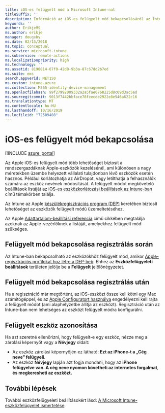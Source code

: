 ```yaml
---
title: iOS-es felügyelt mód a Microsoft Intune-nal
titleSuffix: ''
description: Információ az iOS-es felügyelt mód bekapcsolásáról az Intune-ban.
keywords: ''
author: ErikjeMS
ms.author: erikje
manager: dougeby
ms.date: 02/15/2018
ms.topic: conceptual
ms.service: microsoft-intune
ms.subservice: remote-actions
ms.localizationpriority: high
ms.technology: ''
ms.assetid: 8190814-07f0-42d8-9b3a-87c67dd2b7ed
ms.suite: ems
search.appverid: MET150
ms.custom: intune-azure
ms.collection: M365-identity-device-management
ms.openlocfilehash: 99f27992009332a2a5fae0768225d8c69d3ac5ad
ms.sourcegitcommit: 9013f7442bbface78feecde2922e8e546a622c16
ms.translationtype: MT
ms.contentlocale: hu-HU
ms.lasthandoff: 10/16/2019
ms.locfileid: "72509408"
---
```

# <a name="turn-on-ios-supervised-mode"></a>iOS-es felügyelt mód bekapcsolása


[!INCLUDE [azure_portal](../includes/azure_portal.md)]

Az Apple iOS-es felügyelt mód több lehetőséget biztosít a rendszergazdáknak Apple-eszközök kezelésénél, ami különösen a nagy méretekben üzembe helyezett vállalati tulajdonban lévő eszközök esetén hasznos. Például korlátozhatja az AirDropot, vagy letilthatja a felhasználók számára az eszköz nevének módosítását. A felügyelt módot megkövetelő beállítások listáját az [iOS-es eszközkorlátozási beállítások az Intune-ban](../configuration/device-restrictions-ios.md) című témakörben találja.

Az Intune az Apple [készülékregisztrációs program (DEP)](../enrollment/device-enrollment-program-enroll-ios.md) keretében biztosít lehetőséget az eszközök felügyelt módú üzemeltetéséhez.

Az Apple [Adattartalom-beállítási referencia](http://help.apple.com/configurator/mac/2.4/#/cad5370d089) című cikkében megtalálja azoknak az Apple-vezérlőknek a listáját, amelyekhez felügyelt mód szükséges.

## <a name="turn-on-supervised-mode-during-enrollment"></a>Felügyelt mód bekapcsolása regisztrálás során

Az Intune-ban bekapcsolható az eszközökhöz felügyelt mód, amikor [Apple-regisztrációs profilokat hoz létre a DEP-beb](../enrollment/device-enrollment-program-enroll-ios.md#create-an-apple-enrollment-profile). Ehhez az **Eszközfelügyeleti beállítások** területen jelölje be a **Felügyelt** jelölőnégyzetet.

## <a name="turn-on-supervised-mode-after-enrollment"></a>Felügyelt mód bekapcsolása regisztrálás után

Ha a regisztráció már megtörtént, az iOS-eszközt össze kell kötni egy Mac számítógéppel, és az [Apple Configuratort használva](../enrollment/apple-configurator-enroll-ios.md) engedélyezni kell rajta a felügyelt módot (ami alaphelyzetbe állítja az eszközt). Regisztráció után az Intune-ban nem lehetséges az eszközt felügyelt módra konfigurálni.

## <a name="identify-a-supervised-device"></a>Felügyelt eszköz azonosítása

Ha azt szeretné ellenőrizni, hogy felügyelt-e egy eszköz, nézze meg a zárolási képernyőt vagy a **Névjegy** oldalt:
- Az eszköz zárolási képernyőjén ez látható: **Ezt az iPhone-t a „Cég neve” felügyeli.**
- Az eszköz **Névjegy** lapján azt fogja mondani, hogy az **iPhone felügyelve van. A cég neve nyomon követheti az internetes forgalmat, és megkeresheti az eszközt.**

## <a name="next-steps"></a>További lépések

További eszközfelügyeleti beállításokért lásd: [A Microsoft Intune-eszközfelügyelet ismertetése](device-management.md).
